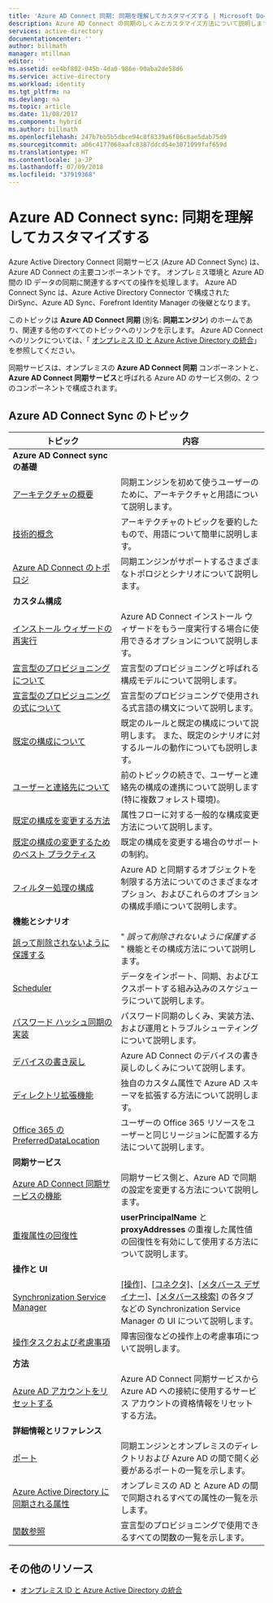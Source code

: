 ```yaml
---
title: 'Azure AD Connect 同期: 同期を理解してカスタマイズする | Microsoft Docs'
description: Azure AD Connect の同期のしくみとカスタマイズ方法について説明します。
services: active-directory
documentationcenter: ''
author: billmath
manager: mtillman
editor: ''
ms.assetid: ee4bf802-045b-4da0-986e-90aba2de58d6
ms.service: active-directory
ms.workload: identity
ms.tgt_pltfrm: na
ms.devlang: na
ms.topic: article
ms.date: 11/08/2017
ms.component: hybrid
ms.author: billmath
ms.openlocfilehash: 247b7bb5b5dbce94c8f8339a6f06c8ae5dab75d9
ms.sourcegitcommit: a06c4177068aafc8387ddcd54e3071099faf659d
ms.translationtype: HT
ms.contentlocale: ja-JP
ms.lasthandoff: 07/09/2018
ms.locfileid: "37919368"
---
```

# <a name="azure-ad-connect-sync-understand-and-customize-synchronization"></a>Azure AD Connect sync: 同期を理解してカスタマイズする
Azure Active Directory Connect 同期サービス (Azure AD Connect Sync) は、Azure AD Connect の主要コンポーネントです。 オンプレミス環境と Azure AD 間の ID データの同期に関連するすべての操作を処理します。 Azure AD Connect Sync は、Azure Active Directory Connector で構成された DirSync、Azure AD Sync、Forefront Identity Manager の後継となります。

このトピックは **Azure AD Connect 同期** (別名: **同期エンジン**) のホームであり、関連する他のすべてのトピックへのリンクを示します。 Azure AD Connect へのリンクについては、「 [オンプレミス ID と Azure Active Directory の統合](active-directory-aadconnect.md)」を参照してください。

同期サービスは、オンプレミスの **Azure AD Connect 同期** コンポーネントと、**Azure AD Connect 同期サービス**と呼ばれる Azure AD のサービス側の、2 つのコンポーネントで構成されます。

## <a name="azure-ad-connect-sync-topics"></a>Azure AD Connect Sync のトピック
| トピック | 内容 |
| --- | --- |
| **Azure AD Connect sync の基礎** | |
| [アーキテクチャの概要](active-directory-aadconnectsync-understanding-architecture.md) |同期エンジンを初めて使うユーザーのために、アーキテクチャと用語について説明します。 |
| [技術的概念](active-directory-aadconnectsync-technical-concepts.md) |アーキテクチャのトピックを要約したもので、用語について簡単に説明します。 |
| [Azure AD Connect のトポロジ](active-directory-aadconnect-topologies.md) |同期エンジンがサポートするさまざまなトポロジとシナリオについて説明します。 |
| **カスタム構成** | |
| [インストール ウィザードの再実行](active-directory-aadconnectsync-installation-wizard.md) |Azure AD Connect インストール ウィザードをもう一度実行する場合に使用できるオプションについて説明します。 |
| [宣言型のプロビジョニングについて](active-directory-aadconnectsync-understanding-declarative-provisioning.md) |宣言型のプロビジョニングと呼ばれる構成モデルについて説明します。 |
| [宣言型のプロビジョニングの式について](active-directory-aadconnectsync-understanding-declarative-provisioning-expressions.md) |宣言型のプロビジョニングで使用される式言語の構文について説明します。 |
| [既定の構成について](active-directory-aadconnectsync-understanding-default-configuration.md) |既定のルールと既定の構成について説明します。 また、既定のシナリオに対するルールの動作についても説明します。 |
| [ユーザーと連絡先について](active-directory-aadconnectsync-understanding-users-and-contacts.md) |前のトピックの続きで、ユーザーと連絡先の構成の連携について説明します (特に複数フォレスト環境)。 |
| [既定の構成を変更する方法](active-directory-aadconnectsync-change-the-configuration.md) |属性フローに対する一般的な構成変更方法について説明します。 |
| [既定の構成の変更するためのベスト プラクティス](active-directory-aadconnectsync-best-practices-changing-default-configuration.md) |既定の構成を変更する場合のサポートの制約。 |
| [フィルター処理の構成](active-directory-aadconnectsync-configure-filtering.md) |Azure AD と同期するオブジェクトを制限する方法についてのさまざまなオプション、およびこれらのオプションの構成手順について説明します。 |
| **機能とシナリオ** | |
| [誤って削除されないように保護する](active-directory-aadconnectsync-feature-prevent-accidental-deletes.md) |" *誤って削除されないように保護する* " 機能とその構成方法について説明します。 |
| [Scheduler](active-directory-aadconnectsync-feature-scheduler.md) |データをインポート、同期、およびエクスポートする組み込みのスケジューラについて説明します。 |
| [パスワード ハッシュ同期の実装](active-directory-aadconnectsync-implement-password-hash-synchronization.md) |パスワード同期のしくみ、実装方法、および運用とトラブルシューティングについて説明します。 |
| [デバイスの書き戻し](active-directory-aadconnect-feature-device-writeback.md) |Azure AD Connect のデバイスの書き戻しのしくみについて説明します。 |
| [ディレクトリ拡張機能](active-directory-aadconnectsync-feature-directory-extensions.md) |独自のカスタム属性で Azure AD スキーマを拡張する方法について説明します。 |
| [Office 365 の PreferredDataLocation](active-directory-aadconnectsync-feature-preferreddatalocation.md) |ユーザーの Office 365 リソースをユーザーと同じリージョンに配置する方法について説明します。 |
| **同期サービス** | |
| [Azure AD Connect 同期サービスの機能](active-directory-aadconnectsyncservice-features.md) |同期サービス側と、Azure AD で同期の設定を変更する方法について説明します。 |
| [重複属性の回復性](active-directory-aadconnectsyncservice-duplicate-attribute-resiliency.md) |**userPrincipalName** と **proxyAddresses** の重複した属性値の回復性を有効にして使用する方法について説明します。 |
| **操作と UI** | |
| [Synchronization Service Manager](active-directory-aadconnectsync-service-manager-ui.md) |[[操作]](active-directory-aadconnectsync-service-manager-ui-operations.md)、[[コネクタ]](active-directory-aadconnectsync-service-manager-ui-connectors.md)、[[メタバース デザイナー]](active-directory-aadconnectsync-service-manager-ui-mvdesigner.md)、[[メタバース検索]](active-directory-aadconnectsync-service-manager-ui-mvsearch.md) の各タブなどの Synchronization Service Manager の UI について説明します。 |
| [操作タスクおよび考慮事項](active-directory-aadconnectsync-operations.md) |障害回復などの操作上の考慮事項について説明します。 |
| **方法** | |
| [Azure AD アカウントをリセットする](active-directory-aadconnectsync-howto-azureadaccount.md) |Azure AD Connect 同期サービスから Azure AD への接続に使用するサービス アカウントの資格情報をリセットする方法。 |
| **詳細情報とリファレンス** | |
| [ポート](active-directory-aadconnect-ports.md) |同期エンジンとオンプレミスのディレクトリおよび Azure AD の間で開く必要があるポートの一覧を示します。 |
| [Azure Active Directory に同期される属性](active-directory-aadconnectsync-attributes-synchronized.md) |オンプレミスの AD と Azure AD の間で同期されるすべての属性の一覧を示します。 |
| [関数参照](active-directory-aadconnectsync-functions-reference.md) |宣言型のプロビジョニングで使用できるすべての関数の一覧を示します。 |

## <a name="additional-resources"></a>その他のリソース
* [オンプレミス ID と Azure Active Directory の統合](active-directory-aadconnect.md)
